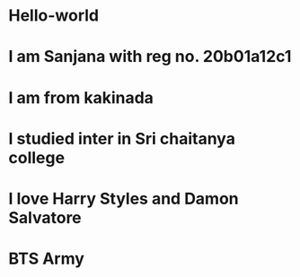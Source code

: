 # Hello-world
# I am Sanjana with reg no. 20b01a12c1
# I am from kakinada
# I studied inter in Sri chaitanya college
# I love Harry Styles and Damon Salvatore
# BTS Army
